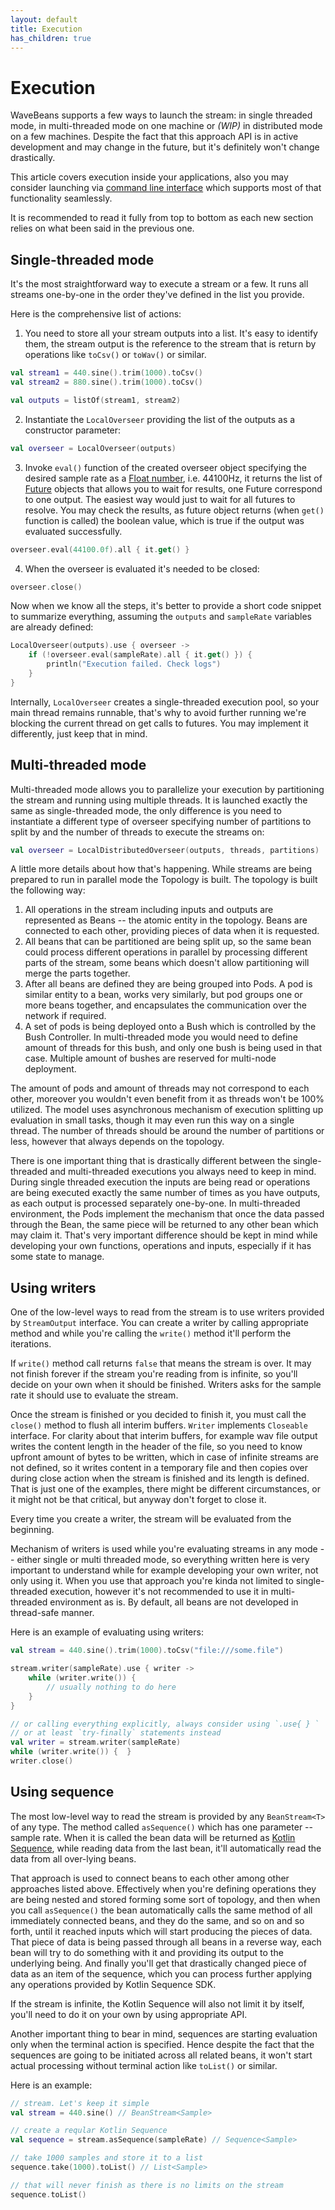 ```yaml
---
layout: default
title: Execution
has_children: true
---
```

Execution
=====

WaveBeans supports a few ways to launch the stream: in single threaded mode, in multi-threaded mode on one machine or *(WIP)* in distributed mode on a few machines. Despite the fact that this approach API is in active development and may change in the future, but it's definitely won't change drastically.

This article covers execution inside your applications, also you may consider launching via [command line interface](../cli/readme.md) which supports most of that functionality seamlessly.

It is recommended to read it fully from top to bottom as each new section relies on what been said in the previous one.

Single-threaded mode
------

It's the most straightforward way to execute a stream or a few. It runs all streams one-by-one in the order they've defined in the list you provide.

Here is the comprehensive list of actions:

1. You need to store all your stream outputs into a list. It's easy to identify them, the stream output is the reference to the stream that is return by operations like `toCsv()` or `toWav()` or similar.
    
```kotlin
val stream1 = 440.sine().trim(1000).toCsv()
val stream2 = 880.sine().trim(1000).toCsv()

val outputs = listOf(stream1, stream2)
```

2. Instantiate the `LocalOverseer` providing the list of the outputs as a constructor parameter:

```kotlin
val overseer = LocalOverseer(outputs)
```

3. Invoke `eval()` function of the created overseer object specifying the desired sample rate as a [Float number](https://kotlinlang.org/api/latest/jvm/stdlib/kotlin/-float/index.html), i.e. 44100Hz, it returns the list of [Future](https://docs.oracle.com/javase/8/docs/api/java/util/concurrent/Future.html) objects that allows you to wait for results, one Future correspond to one output. The easiest way would just to wait for all futures to resolve. You may check the results, as future object returns (when `get()` function is called) the boolean value, which is true if the output was evaluated successfully.

```kotlin
overseer.eval(44100.0f).all { it.get() }
```

4. When the overseer is evaluated it's needed to be closed:

```kotlin
overseer.close()
```
    
Now when we know all the steps, it's better to provide a short code snippet to summarize everything, assuming the `outputs` and `sampleRate` variables are already defined:

```kotlin
LocalOverseer(outputs).use { overseer ->
    if (!overseer.eval(sampleRate).all { it.get() }) {
        println("Execution failed. Check logs")
    }
}
```

Internally, `LocalOverseer` creates a single-threaded execution pool, so your main thread remains runnable, that's why to avoid further running we're blocking the current thread on get calls to futures. You may implement it differently, just keep that in mind.

Multi-threaded mode
-----

Multi-threaded mode allows you to parallelize your execution by partitioning the stream and running using multiple threads. It is launched exactly the same as single-threaded mode, the only difference is you need to instantiate a different type of overseer specifying number of partitions to split by and the number of threads to execute the streams on:

```kotlin
val overseer = LocalDistributedOverseer(outputs, threads, partitions)
```

A little more details about how that's happening. While streams are being prepared to run in parallel mode the Topology is built. The topology is built the following way:
1. All operations in the stream including inputs and outputs are represented as Beans -- the atomic entity in the topology. Beans are connected to each other, providing pieces of data when it is requested. 
2. All beans that can be partitioned are being split up, so the same bean could process different operations in parallel by processing different parts of the stream, some beans which doesn't allow partitioning will merge the parts together.
3. After all beans are defined they are being grouped into Pods. A pod is similar entity to a bean, works very similarly, but pod groups one or more beans together, and encapsulates the communication over the network if required.
4. A set of pods is being deployed onto a Bush which is controlled by the Bush Controller. In multi-threaded mode you would need to define amount of threads for this bush, and only one bush is being used in that case. Multiple amount of bushes are reserved for multi-node deployment. 

The amount of pods and amount of threads may not correspond to each other, moreover you wouldn't even benefit from it as threads won't be 100% utilized. The model uses asynchronous mechanism of execution splitting up evaluation in small tasks, though it may even run this way on a single thread. The number of threads should be around the number of partitions or less, however that always depends on the topology.

There is one important thing that is drastically different between the single-threaded and multi-threaded executions you always need to keep in mind. During single threaded execution the inputs are being read or operations are being executed exactly the same number of times as you have outputs, as each output is processed separately one-by-one. In multi-threaded environment, the Pods implement the mechanism that once the data passed through the Bean, the same piece will be returned to any other bean which may claim it. That's very important difference should be kept in mind while developing your own functions, operations and inputs, especially if it has some state to manage.

Using writers
-----

One of the low-level ways to read from the stream is to use writers provided by `StreamOutput` interface. You can create a writer by calling appropriate method and while you're calling the `write()` method it'll perform the iterations. 

If `write()` method call returns `false` that means the stream is over. It may not finish forever if the stream you're reading from is infinite, so you'll decide on your own when it should be finished. Writers asks for the sample rate it should use to evaluate the stream.

Once the stream is finished or you decided to finish it, you must call the `close()` method to flush all interim buffers. `Writer` implements `Closeable` interface. For clarity about that interim buffers, for example wav file output writes the content length in the header of the file, so you need to know upfront amount of bytes to be written, which in case of infinite streams are not defined, so it writes content in a temporary file and then copies over during close action when the stream is finished and its length is defined. That is just one of the examples, there might be different circumstances, or it might not be that critical, but anyway don't forget to close it.

Every time you create a writer, the stream will be evaluated from the beginning. 

Mechanism of writers is used while you're evaluating streams in any mode -- either single or multi threaded mode, so everything written here is very important to understand while for example developing your own writer, not only using it. When you use that approach you're kinda not limited to single-threaded execution, however it's not recommended to use it in multi-threaded environment as is. By default, all beans are not developed in thread-safe manner.

Here is an example of evaluating using writers:

```kotlin
val stream = 440.sine().trim(1000).toCsv("file:///some.file")

stream.writer(sampleRate).use { writer ->
    while (writer.write()) {
        // usually nothing to do here
    }
}

// or calling everything explicitly, always consider using `.use{ } `
// or at least `try-finally` statements instead
val writer = stream.writer(sampleRate)
while (writer.write()) {  }
writer.close()
```

Using sequence
-----
 
The most low-level way to read the stream is provided by any `BeanStream<T>` of any type. The method called `asSequence()` which has one parameter -- sample rate. When it is called the bean data will be returned as [Kotlin Sequence](https://kotlinlang.org/docs/reference/sequences.html), while reading data from the last bean, it'll automatically read the data from all over-lying beans.

That approach is used to connect beans to each other among other approaches listed above. Effectively when you're defining operations they are being nested and stored forming some sort of topology, and then when you call `asSequence()` the bean automatically calls the same method of all immediately connected beans, and they do the same, and so on and so forth, until it reached inputs which will start producing the pieces of data. That piece of data is being passed through all beans in a reverse way, each bean will try to do something with it and providing its output to the underlying being. And finally you'll get that drastically changed piece of data as an item of the sequence, which you can process further applying any operations provided by Kotlin Sequence SDK.

If the stream is infinite, the Kotlin Sequence will also not limit it by itself, you'll need to do it on your own by using appropriate API.

Another important thing to bear in mind, sequences are starting evaluation only when the terminal action is specified. Hence despite the fact that the sequences are going to be initiated across all related beans, it won't start actual processing without terminal action like `toList()` or similar.  

Here is an example:

```kotlin
// stream. Let's keep it simple
val stream = 440.sine() // BeanStream<Sample>

// create a reqular Kotlin Sequence
val sequence = stream.asSequence(sampleRate) // Sequence<Sample>

// take 1000 samples and store it to a list
sequence.take(1000).toList() // List<Sample>

// that will never finish as there is no limits on the stream
sequence.toList()
```